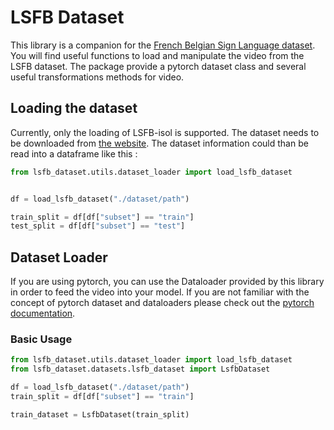 # LSFB Dataset

This library is a companion for the [French Belgian Sign Language dataset](https://lsfb.info.unamur.be/). You will find useful functions to load and manipulate the video from the LSFB dataset. The package provide a pytorch dataset class and several useful transformations methods for video.

## Loading the dataset

Currently, only the loading of LSFB-isol is supported. The dataset needs to be downloaded from [the website](https://lsfb.info.unamur.be/). The dataset information could than be read into a dataframe like this :

```python
from lsfb_dataset.utils.dataset_loader import load_lsfb_dataset


df = load_lsfb_dataset("./dataset/path")

train_split = df[df["subset"] == "train"]
test_split = df[df["subset"] == "test"]
```

## Dataset Loader

If you are using pytorch, you can use the Dataloader provided by this library in order to feed the video into your model. If you are not familiar with the concept of pytorch dataset and dataloaders please check out the [pytorch documentation](https://pytorch.org/tutorials/beginner/basics/data_tutorial.html).

### Basic Usage

```python
from lsfb_dataset.utils.dataset_loader import load_lsfb_dataset
from lsfb_dataset.datasets.lsfb_dataset import LsfbDataset

df = load_lsfb_dataset("./dataset/path")
train_split = df[df["subset"] == "train"]

train_dataset = LsfbDataset(train_split)

```



